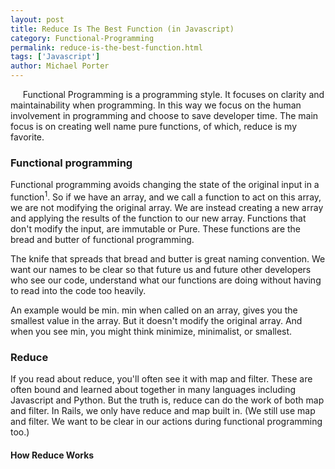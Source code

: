 ```yaml
---
layout: post
title: Reduce Is The Best Function (in Javascript)
category: Functional-Programming
permalink: reduce-is-the-best-function.html
tags: ['Javascript']
author: Michael Porter
---
```


&nbsp;&nbsp;&nbsp;&nbsp;&nbsp;Functional Programming is a programming style. It focuses on clarity and maintainability when programming. In this way we focus on the human involvement in programming and choose to save developer time. The main focus is on creating well name pure functions, of which, reduce is my favorite.

<!-- more -->

### Functional programming

Functional programming avoids changing the state of the original input in a function<sup>1</sup>. So if we have an array, and we call a function to act on this array, we are not modifying the original array. We are instead creating a new array and applying the results of the function to our new array. Functions that don't modify the input, are immutable or Pure. These functions are the bread and butter of functional programming.

The knife that spreads that bread and butter is great naming convention. We want our names to be clear so that future us and future other developers who see our code, understand what our functions are doing without having to read into the code too heavily.

An example would be min. min when called on an array, gives you the smallest value in the array. But it doesn't modify the original array. And when you see min, you might think minimize, minimalist, or smallest.

### Reduce

If you read about reduce, you'll often see it with map and filter. These are often bound and learned about together in many languages including Javascript and Python. But the truth is, reduce can do the work of both map and filter. In Rails, we only have reduce and map built in. (We still use map and filter. We want to be clear in our actions during functional programming too.)

#### How Reduce Works
